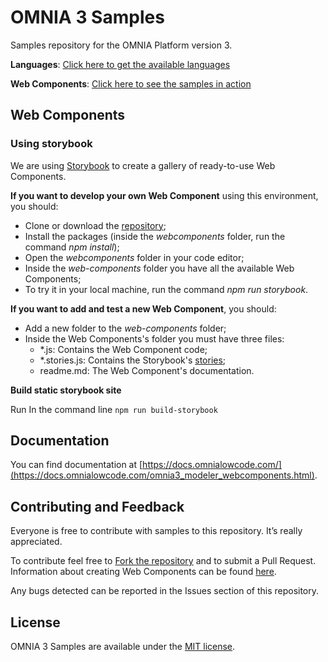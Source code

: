 # OMNIA 3 Samples
Samples repository for the OMNIA Platform version 3.

**Languages**: [Click here to get the available languages](https://github.com/OMNIALowCode/omnia3-samples/tree/master/languages)

**Web Components**: [Click here to see the samples in action](https://omnialowcode.github.io/omnia3-samples/webcomponents/docs)

## Web Components
### Using storybook
We are using [Storybook](https://storybook.js.org/docs/basics/introduction/) to create a gallery of ready-to-use Web Components.

**If you want to develop your own Web Component** using this environment, you should:
* Clone or download the [repository](https://github.com/OMNIALowCode/omnia3-samples);
* Install the packages (inside the _webcomponents_ folder, run the command _npm install_);
* Open the _webcomponents_ folder in your code editor;
* Inside the _web-components_ folder you have all the available Web Components;
* To try it in your local machine, run the command _npm run storybook_.

**If you want to add and test a new Web Component**, you should:
* Add a new folder to the _web-components_ folder;
* Inside the Web Components's folder you must have three files:
    * *.js: Contains the Web Component code;
    * *.stories.js: Contains the Storybook's [stories](https://storybook.js.org/docs/guides/guide-html/#step-4-write-your-stories);
    * readme.md: The Web Component's documentation.

**Build static storybook site**

Run In the command line `npm run build-storybook`

## Documentation

You can find documentation at [https://docs.omnialowcode.com/](https://docs.omnialowcode.com/omnia3_modeler_webcomponents.html).

## Contributing and Feedback
Everyone is free to contribute with samples to this repository. It’s really appreciated.

To contribute feel free to [Fork the repository](https://help.github.com/en/articles/fork-a-repo) and to submit a Pull Request.
Information about creating Web Components can be found [here](https://github.com/OMNIALowCode/omnia3-samples#web-components).

Any bugs detected can be reported in the Issues section of this repository.


## License

OMNIA 3 Samples are available under the [MIT license](http://opensource.org/licenses/MIT).
